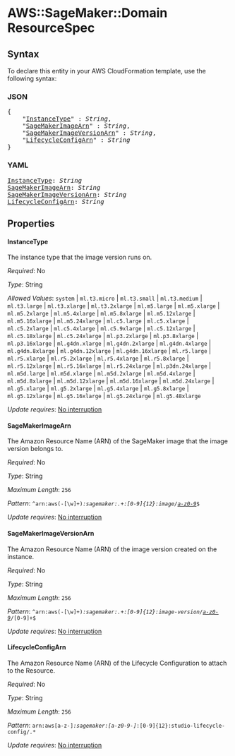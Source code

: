 # AWS::SageMaker::Domain ResourceSpec

## Syntax

To declare this entity in your AWS CloudFormation template, use the following syntax:

### JSON

<pre>
{
    "<a href="#instancetype" title="InstanceType">InstanceType</a>" : <i>String</i>,
    "<a href="#sagemakerimagearn" title="SageMakerImageArn">SageMakerImageArn</a>" : <i>String</i>,
    "<a href="#sagemakerimageversionarn" title="SageMakerImageVersionArn">SageMakerImageVersionArn</a>" : <i>String</i>,
    "<a href="#lifecycleconfigarn" title="LifecycleConfigArn">LifecycleConfigArn</a>" : <i>String</i>
}
</pre>

### YAML

<pre>
<a href="#instancetype" title="InstanceType">InstanceType</a>: <i>String</i>
<a href="#sagemakerimagearn" title="SageMakerImageArn">SageMakerImageArn</a>: <i>String</i>
<a href="#sagemakerimageversionarn" title="SageMakerImageVersionArn">SageMakerImageVersionArn</a>: <i>String</i>
<a href="#lifecycleconfigarn" title="LifecycleConfigArn">LifecycleConfigArn</a>: <i>String</i>
</pre>

## Properties

#### InstanceType

The instance type that the image version runs on.

_Required_: No

_Type_: String

_Allowed Values_: <code>system</code> | <code>ml.t3.micro</code> | <code>ml.t3.small</code> | <code>ml.t3.medium</code> | <code>ml.t3.large</code> | <code>ml.t3.xlarge</code> | <code>ml.t3.2xlarge</code> | <code>ml.m5.large</code> | <code>ml.m5.xlarge</code> | <code>ml.m5.2xlarge</code> | <code>ml.m5.4xlarge</code> | <code>ml.m5.8xlarge</code> | <code>ml.m5.12xlarge</code> | <code>ml.m5.16xlarge</code> | <code>ml.m5.24xlarge</code> | <code>ml.c5.large</code> | <code>ml.c5.xlarge</code> | <code>ml.c5.2xlarge</code> | <code>ml.c5.4xlarge</code> | <code>ml.c5.9xlarge</code> | <code>ml.c5.12xlarge</code> | <code>ml.c5.18xlarge</code> | <code>ml.c5.24xlarge</code> | <code>ml.p3.2xlarge</code> | <code>ml.p3.8xlarge</code> | <code>ml.p3.16xlarge</code> | <code>ml.g4dn.xlarge</code> | <code>ml.g4dn.2xlarge</code> | <code>ml.g4dn.4xlarge</code> | <code>ml.g4dn.8xlarge</code> | <code>ml.g4dn.12xlarge</code> | <code>ml.g4dn.16xlarge</code> | <code>ml.r5.large</code> | <code>ml.r5.xlarge</code> | <code>ml.r5.2xlarge</code> | <code>ml.r5.4xlarge</code> | <code>ml.r5.8xlarge</code> | <code>ml.r5.12xlarge</code> | <code>ml.r5.16xlarge</code> | <code>ml.r5.24xlarge</code> | <code>ml.p3dn.24xlarge</code> | <code>ml.m5d.large</code> | <code>ml.m5d.xlarge</code> | <code>ml.m5d.2xlarge</code> | <code>ml.m5d.4xlarge</code> | <code>ml.m5d.8xlarge</code> | <code>ml.m5d.12xlarge</code> | <code>ml.m5d.16xlarge</code> | <code>ml.m5d.24xlarge</code> | <code>ml.g5.xlarge</code> | <code>ml.g5.2xlarge</code> | <code>ml.g5.4xlarge</code> | <code>ml.g5.8xlarge</code> | <code>ml.g5.12xlarge</code> | <code>ml.g5.16xlarge</code> | <code>ml.g5.24xlarge</code> | <code>ml.g5.48xlarge</code>

_Update requires_: [No interruption](https://docs.aws.amazon.com/AWSCloudFormation/latest/UserGuide/using-cfn-updating-stacks-update-behaviors.html#update-no-interrupt)

#### SageMakerImageArn

The Amazon Resource Name (ARN) of the SageMaker image that the image version belongs to.

_Required_: No

_Type_: String

_Maximum Length_: <code>256</code>

_Pattern_: <code>^arn:aws(-[\w]+)*:sagemaker:.+:[0-9]{12}:image/[a-z0-9]([-.]?[a-z0-9])*$</code>

_Update requires_: [No interruption](https://docs.aws.amazon.com/AWSCloudFormation/latest/UserGuide/using-cfn-updating-stacks-update-behaviors.html#update-no-interrupt)

#### SageMakerImageVersionArn

The Amazon Resource Name (ARN) of the image version created on the instance.

_Required_: No

_Type_: String

_Maximum Length_: <code>256</code>

_Pattern_: <code>^arn:aws(-[\w]+)*:sagemaker:.+:[0-9]{12}:image-version/[a-z0-9]([-.]?[a-z0-9])*/[0-9]+$</code>

_Update requires_: [No interruption](https://docs.aws.amazon.com/AWSCloudFormation/latest/UserGuide/using-cfn-updating-stacks-update-behaviors.html#update-no-interrupt)

#### LifecycleConfigArn

The Amazon Resource Name (ARN) of the Lifecycle Configuration to attach to the Resource.

_Required_: No

_Type_: String

_Maximum Length_: <code>256</code>

_Pattern_: <code>arn:aws[a-z\-]*:sagemaker:[a-z0-9\-]*:[0-9]{12}:studio-lifecycle-config/.*</code>

_Update requires_: [No interruption](https://docs.aws.amazon.com/AWSCloudFormation/latest/UserGuide/using-cfn-updating-stacks-update-behaviors.html#update-no-interrupt)

